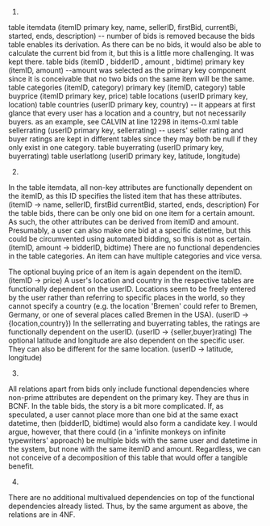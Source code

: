 1.
table itemdata (itemID primary key, name, sellerID, firstBid, currentBi, started, ends, description) 
-- number of bids is removed because the bids table enables its derivation. As there can be no bids, it would also be able to calculate the current bid from it, but this is a little more challenging. It was kept there.
table bids (itemID , bidderID , amount , bidtime) primary key (itemID, amount) 
--amount was selected as the primary key component since it is conceivable that no two bids on the same item will be the same.
table categories (itemID, category) primary key (itemID, category)
table buyprice (itemID primary key, price)
table locations (userID primary key, location)
table countries (userID primary key, country) 
-- it appears at first glance that every user has a location and a country, but not necessarily buyers. as an example, see CALVIN at line 12298 in items-0.xml
table sellerrating (userID primary key, sellerrating) 
-- users' seller rating and buyer ratings are kept in different tables since they may both be null if they only exist in one category.
table buyerrating (userID  primary key, buyerrating)
table userlatlong (userID primary key, latitude, longitude)

2.
In the table itemdata, all non-key attributes are functionally dependent on the itemID, as this ID specifies the listed item that has these attributes.
(itemID -> name, sellerID, firstBid currentBid, started, ends, description)
For the table bids, there can be only one bid on one item for a certain amount. As such, the other attributes can be derived from itemID and amount. Presumably, a user can also make one bid at a specific datetime, but this could be circumvented using automated bidding, so this is not as certain.
(itemID, amount -> bidderID, bidtime)
There are no functional dependencies in the table categories. An item can have multiple categories and vice versa.

The optional buying price of an item is again dependent on the itemID.
(itemID -> price)
A user's location and country in the respective tables are functionally dependent on the userID. Locations seem to be freely entered by the user rather than referring to specific places in the world, so they cannot specify a country (e.g. the location 'Bremen' could refer to Bremen, Germany, or one of several places called Bremen in the USA).
(userID -> {location,country})
In the sellerrating and buyerrating tables, the ratings are functionally dependent on the userID.
(userID -> {seller,buyer}rating)
The optional latitude and longitude are also dependent on the specific user. They can also be different for the same location.
(userID -> latitude, longitude)

3.
All relations apart from bids only include functional dependencies where non-prime attributes are dependent on the primary key. They are thus in BCNF.
In the table bids, the story is a bit more complicated. If, as speculated, a user cannot place more than one bid at the same exact datetime, then (bidderID, bidtime) would also form a candidate key. I would argue, however, that there could (in a 'infinite monkeys on infinite typewriters' approach) be multiple bids with the same user and datetime in the system, but none with the same itemID and amount. Regardless, we can not conceive of a decomposition of this table that would offer a tangible benefit.

4.
There are no additional multivalued dependencies on top of the functional dependencies already listed. Thus, by the same argument as above, the relations are in 4NF.
